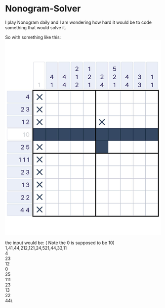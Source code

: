 # Nonogram-Solver
I play Nonogram daily and I am wondering how hard it would be to code something that would solve it. 

So with something like this:
![example board](./Example%20Board.png)




the input would be: ( Note the 0 is supposed to be 10)\
1,41,44,212,121,24,521,44,33,11\
4\
23\
12\
0\
25\
111\
23\
13\
22\
44\
